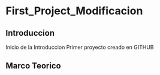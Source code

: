 # First_Project_Modificacion
## Introduccion
Inicio de la Introduccion
Primer proyecto creado en GITHUB

## Marco Teorico 
